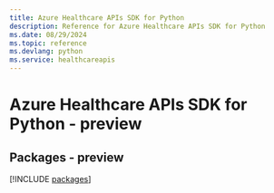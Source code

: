 ```yaml
---
title: Azure Healthcare APIs SDK for Python
description: Reference for Azure Healthcare APIs SDK for Python
ms.date: 08/29/2024
ms.topic: reference
ms.devlang: python
ms.service: healthcareapis
---
```

# Azure Healthcare APIs SDK for Python - preview
## Packages - preview
[!INCLUDE [packages](healthcare-apis-index.md)]